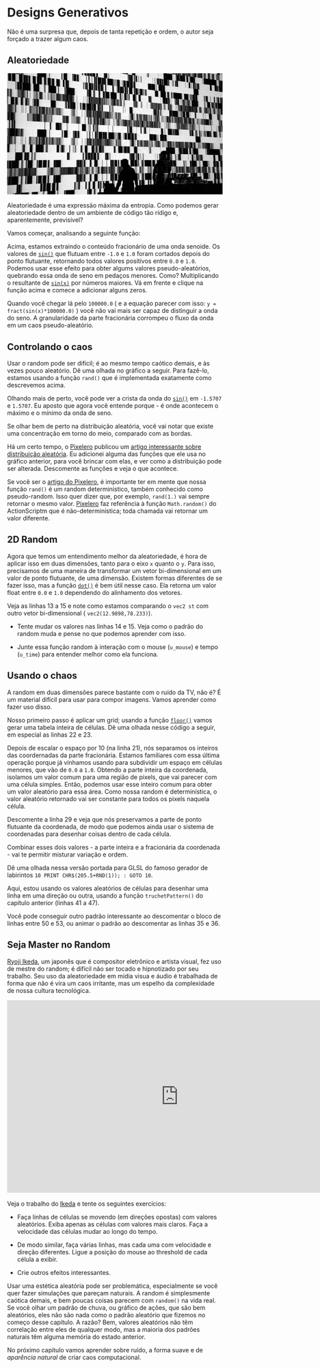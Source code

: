 # Designs Generativos

Não é uma surpresa que, depois de tanta repetição e ordem, o autor seja forçado a trazer algum caos. 

## Aleatoriedade

[![Ryoji Ikeda - test pattern (2008) ](ryoji-ikeda.jpg) ](http://www.ryojiikeda.com/project/testpattern/#testpattern_live_set)

Aleatoriedade é uma expressão máxima da entropia. Como podemos gerar aleatoriedade dentro de um ambiente de código tão rídigo e, aparentemente, previsível? 

Vamos começar, analisando a seguinte função:

<div class="simpleFunction" data="y = fract(sin(x)*1.0);"></div>

Acima, estamos extraindo o conteúdo fracionário de uma onda senoide. Os valores de [```sin()```](../glossary/?search=sin) que flutuam entre ```-1.0``` e ```1.0``` foram cortados depois do ponto flutuante, retornando todos valores positivos entre ```0.0``` e ```1.0```. Podemos usar esse efeito para obter algums valores pseudo-aleatórios, quebrando essa onda de seno em pedaços menores. Como? Multiplicando o resultante de [```sin(x)```](../glossary/?search=sin) por números maiores. Vá em frente e clique na função acima e comece a adicionar alguns zeros.

Quando você chegar lá pelo ```100000.0``` ( e a equação parecer com isso: ```y = fract(sin(x)*100000.0)``` ) você não vai mais ser capaz de distinguir a onda do seno. A granularidade da parte fracionária corrompeu o fluxo da onda em um caos pseudo-aleatório.

## Controlando o caos

Usar o random pode ser difícil; é ao mesmo tempo caótico demais, e às vezes pouco aleatório. Dê uma olhada no gráfico a seguir. Para fazê-lo, estamos usando a função ```rand()``` que é implementada exatamente como descrevemos acima.

Olhando mais de perto, você pode ver a crista da onda do [```sin()```](../glossary/?search=sin) em ```-1.5707``` e ```1.5707```. Eu aposto que agora você entende porque - é onde acontecem o máximo e o mínimo da onda de seno.

Se olhar bem de perto na distribuição aleatória, você vai notar que existe uma concentração em torno do meio, comparado com as bordas.

<div class="simpleFunction" data="y = rand(x);
//y = rand(x)*rand(x);
//y = sqrt(rand(x));
//y = pow(rand(x),5.);"></div>

Há um certo tempo, o [Pixelero](https://pixelero.wordpress.com) publicou um  [artigo interessante sobre distribuição aleatória](https://pixelero.wordpress.com/2008/04/24/various-functions-and-various-distributions-with-mathrandom/). Eu adicionei alguma das funções que ele usa no gráfico anterior, para você brincar com elas, e ver como a distribuição pode ser alterada. Descomente as funções e veja o que acontece.

Se você ser o [artigo do Pixelero](https://pixelero.wordpress.com/2008/04/24/various-functions-and-various-distributions-with-mathrandom/), é importante ter em mente que nossa função ```rand()``` é um random determinístico, também conhecido como pseudo-random. Isso quer dizer que, por exemplo, ```rand(1.)``` vai sempre retornar o mesmo valor. [Pixelero](https://pixelero.wordpress.com/2008/04/24/various-functions-and-various-distributions-with-mathrandom/) faz referência à função ```Math.random()``` do ActionScriptm que é não-determinística; toda chamada vai retornar um valor diferente.

## 2D Random

Agora que temos um entendimento melhor da aleatoriedade, é hora de aplicar isso em duas dimensões, tanto para o eixo ```x``` quanto o ```y```. Para isso, precisamos de uma maneira de transformar um vetor bi-dimensional em um valor de ponto flutuante, de uma dimensão. Existem formas diferentes de se fazer isso, mas a função [```dot()```](../glossary/?search=dot) é bem útil nesse caso. Ela retorna um valor float entre ```0.0``` e ```1.0``` dependendo do alinhamento dos vetores.

<div class="codeAndCanvas" data="2d-random.frag"></div>

Veja as linhas 13 a 15 e note como estamos comparando o ```vec2 st``` com outro vetor bi-dimensional ( ```vec2(12.9898,78.233)```).

* Tente mudar os valores  nas linhas  14 e 15. Veja como o padrão do random muda e pense no que podemos aprender com isso.

* Junte essa função random à interação com o mouse (```u_mouse```) e tempo (```u_time```) para entender melhor como ela funciona.

## Usando o chaos

A random em duas dimensões parece bastante com o ruído da TV, não é? É um material difícil para usar para compor imagens. Vamos aprender como fazer uso disso.

Nosso primeiro passo é aplicar um grid; usando a função [```floor()```](../glossary/?search=floor) vamos gerar uma tabela inteira de células. Dê uma olhada nesse código a seguir, em especial as linhas 22 e 23.

<div class="codeAndCanvas" data="2d-random-mosaic.frag"></div>

Depois de escalar o espaço por 10 (na linha 21), nós separamos os inteiros das coordernadas da parte fracionária. Estamos familiares com essa última operação porque já vínhamos usando para subdividir um espaço em células menores, que vão de ```0.0``` a ```1.0```. Obtendo a parte inteira da coordenada, isolamos um valor comum para uma região de pixels, que vai parecer com uma célula simples. Então, podemos usar esse inteiro comum para obter um valor aleatório para essa área. Como nossa random é determinística, o valor aleatório retornado vai ser constante para todos os pixels naquela célula.

Descomente a linha 29 e veja que nós preservamos a parte de ponto flutuante da coordenada, de modo que podemos ainda usar o sistema de coordenadas para desenhar coisas dentro de cada célula.

Combinar esses dois valores - a parte inteira e a fracionária da coordenada - vai te permitir misturar variação e ordem.

Dê uma olhada nessa versão portada para GLSL do famoso gerador de labirintos ```10 PRINT CHR$(205.5+RND(1)); : GOTO 10```.

<div class="codeAndCanvas" data="2d-random-truchet.frag"></div>

Aqui, estou usando os valores aleatórios de células para desenhar uma linha em uma direção ou outra, usando a função ```truchetPattern()``` do capítulo anterior (linhas 41 a 47).

Você pode conseguir outro padrão interessante ao descomentar o bloco de linhas entre 50 e 53, ou animar o padrão ao descomentar as linhas 35 e 36.

## Seja Master no Random

[Ryoji Ikeda](http://www.ryojiikeda.com/), um japonês que é compositor eletrônico e artista visual, fez uso de mestre do random; é difícil não ser tocado e hipnotizado por seu trabalho. Seu uso da aleatoriedade em mídia visua e áudio é trabalhada de forma que não é vira um caos irritante, mas um espelho da complexidade de nossa cultura tecnológica.

<iframe src="https://player.vimeo.com/video/76813693?title=0&byline=0&portrait=0" width="800" height="450" frameborder="0" webkitallowfullscreen mozallowfullscreen allowfullscreen></iframe>

Veja o trabalho do [Ikeda](http://www.ryojiikeda.com/) e tente os seguintes exercícios:

* Faça linhas de células se movendo (em direções opostas) com valores aleatórios. Exiba apenas as células com valores mais claros. Faça a velocidade das células mudar ao longo do tempo.

<a href="../edit.php#10/ikeda-00.frag"><canvas id="custom" class="canvas" data-fragment-url="ikeda-00.frag"  width="520px" height="200px"></canvas></a>

* De modo similar, faça várias linhas, mas cada uma com velocidade e direção diferentes. Ligue a posição do mouse ao threshold de cada célula a exibir.

<a href="../edit.php#10/ikeda-03.frag"><canvas id="custom" class="canvas" data-fragment-url="ikeda-03.frag"  width="520px" height="200px"></canvas></a>

* Crie outros efeitos interessantes.

<a href="../edit.php#10/ikeda-04.frag"><canvas id="custom" class="canvas" data-fragment-url="ikeda-04.frag"  width="520px" height="200px"></canvas></a>

Usar uma estética aleatória pode ser problemática, especialmente se você quer fazer simulações que pareçam naturais. A random é simplesmente caótica demais, e bem poucas coisas parecem com ```random()``` na vida real. Se você olhar um padrão de chuva, ou gráfico de ações, que são bem aleatórios, eles não são nada como o padrão aleatório que fizemos no começo desse capítulo. A razão? Bem, valores aleatórios não têm correlação entre eles de qualquer modo, mas a maioria dos padrões naturais têm alguma memória do estado anterior.

No próximo capítulo vamos aprender sobre ruído, a forma suave e de *aparência natural* de criar caos computacional.